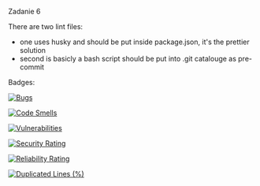 
Zadanie 6

There are two lint files: 
- one uses husky and should be put inside package.json, it's the prettier solution
- second is basicly a bash script should be put into .git catalouge as pre-commit

Badges:

[![Bugs](https://sonarcloud.io/api/project_badges/measure?project=Maciej01032001_ProjektowanieObiektowe2024&metric=bugs)](https://sonarcloud.io/summary/new_code?id=Maciej01032001_ProjektowanieObiektowe2024)

[![Code Smells](https://sonarcloud.io/api/project_badges/measure?project=Maciej01032001_ProjektowanieObiektowe2024&metric=code_smells)](https://sonarcloud.io/summary/new_code?id=Maciej01032001_ProjektowanieObiektowe2024)

[![Vulnerabilities](https://sonarcloud.io/api/project_badges/measure?project=Maciej01032001_ProjektowanieObiektowe2024&metric=vulnerabilities)](https://sonarcloud.io/summary/new_code?id=Maciej01032001_ProjektowanieObiektowe2024)

[![Security Rating](https://sonarcloud.io/api/project_badges/measure?project=Maciej01032001_ProjektowanieObiektowe2024&metric=security_rating)](https://sonarcloud.io/summary/new_code?id=Maciej01032001_ProjektowanieObiektowe2024)

[![Reliability Rating](https://sonarcloud.io/api/project_badges/measure?project=Maciej01032001_ProjektowanieObiektowe2024&metric=reliability_rating)](https://sonarcloud.io/summary/new_code?id=Maciej01032001_ProjektowanieObiektowe2024)

[![Duplicated Lines (%)](https://sonarcloud.io/api/project_badges/measure?project=Maciej01032001_ProjektowanieObiektowe2024&metric=duplicated_lines_density)](https://sonarcloud.io/summary/new_code?id=Maciej01032001_ProjektowanieObiektowe2024)
